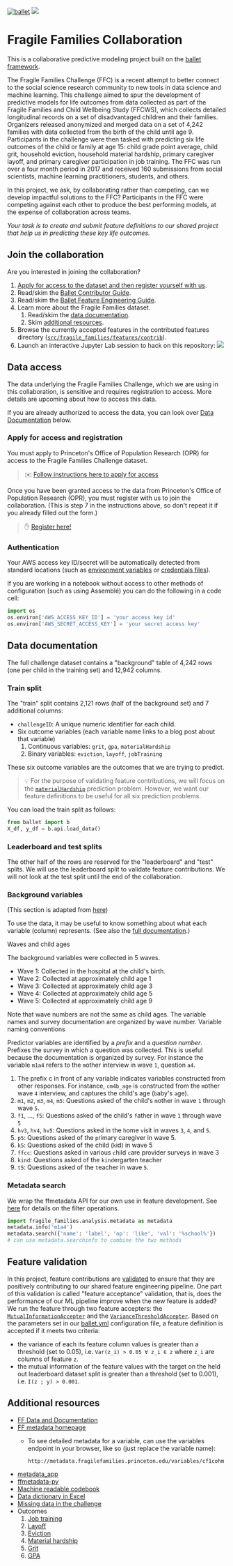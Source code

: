 [![ballet](https://img.shields.io/static/v1?label=built%20with&message=ballet&color=FCDD35)](https://ballet.github.io)
<a href="https://mybinder.org/v2/gh/HDI-Project/ballet-fragile-families/master?urlpath=lab" target="_blank" rel="nofollow"><img src="https://ballet.github.io/ballet/_static/launch-assemble.svg" style="max-width:100%;"></a>

# Fragile Families Collaboration

This is a collaborative predictive modeling project built on the [ballet framework](https://ballet.github.io).

The Fragile Families Challenge (FFC) is a recent attempt to better connect to the social science research community to new tools in data science and machine learning. This challenge aimed to spur the development of predictive models for life outcomes from data collected as part of the Fragile Families and Child Wellbeing Study (FFCWS), which collects detailed longitudinal records on a set of disadvantaged children and their families. Organizers released anonymized and merged data on a set of 4,242 families with data collected from the birth of the child until age 9. Participants in the challenge were then tasked with predicting six life outcomes of the child or family at age 15: child grade point average, child grit, household eviction, household material hardship, primary caregiver layoff, and primary caregiver participation in job training. The FFC was run over a four month period in 2017 and received 160 submissions from social scientists, machine learning practitioners, students, and others.

In this project, we ask, by collaborating rather than competing, can we develop impactful solutions to the FFC? Participants in the FFC were competing against each other to produce the best performing models, at the expense of collaboration across teams.

*Your task is to create and submit feature definitions to our shared project that help us in predicting these key life outcomes.*

## Join the collaboration

Are you interested in joining the collaboration?

1. [Apply for access to the dataset and then register yourself with us](#apply-for-access-and-registration).
1. Read/skim the [Ballet Contributor Guide](https://ballet.github.io/ballet/contributor_guide.html).
1. Read/skim the [Ballet Feature Engineering Guide](https://ballet.github.io/ballet/feature_engineering_guide.html).
1. Learn more about the Fragile Families dataset.
    1. Read/skim the [data documentation](#data-documentation).
    1. Skim [additional resources](#additional-resources).
1. Browse the currently accepted features in the contributed features directory ([`src/fragile_families/features/contrib`](src/fragile_families/features/contrib)).
1. Launch an interactive Jupyter Lab session to hack on this repository: <a href="https://mybinder.org/v2/gh/HDI-Project/ballet-fragile-families/master?urlpath=lab" target="_blank" rel="nofollow" ><img src="https://ballet.github.io/ballet/_static/launch-assemble.svg" style="max-width:100%;"></a>

## Data access

The data underlying the Fragile Families Challenge, which we are using in this collaboration, is sensitive and requires registration to access. More details are upcoming about how to access this data.

If you are already authorized to access the data, you can look over [Data Documentation](#data-documentation) below.

### Apply for access and registration

You must apply to Princeton's Office of Population Research (OPR) for access to the Fragile Families Challenge dataset.

> :envelope: [Follow instructions here to apply for access](https://docs.google.com/document/d/18uHdSS5NFNKmbYZvulsSkpgiA2NV9APmYQMgsQfI1_k/edit?usp=sharing)

Once you have been granted access to the data from Princeton's Office of Population Research (OPR), you must register with us to join the collaboration. (This is step 7 in the instructions above, so don't repeat it if you already filled out the form.)

> :raised_hand: [Register here!](https://forms.gle/8MDLdZTftySqvn4e8)

### Authentication

Your AWS access key ID/secret will be automatically detected from standard locations (such as [environment variables](https://boto3.amazonaws.com/v1/documentation/api/latest/guide/credentials.html#environment-variables) or [credentials files](https://boto3.amazonaws.com/v1/documentation/api/latest/guide/credentials.html#shared-credentials-file)).

If you are working in a notebook without access to other methods of configuration (such as using Assemblé) you can do the following in a code cell:

```python
import os
os.environ['AWS_ACCESS_KEY_ID'] = 'your access key id'
os.environ['AWS_SECRET_ACCESS_KEY'] = 'your secret access key'
```

## Data documentation

The full challenge dataset contains a "background" table of 4,242 rows (one per child in the training set) and 12,942 columns.

### Train split

The "train" split contains 2,121 rows (half of the background set) and 7 additional columns:

* `challengeID`: A unique numeric identifier for each child.
* Six outcome variables (each variable name links to a blog post about that variable)
  1. Continuous variables: `grit`, `gpa`, `materialHardship`
  2. Binary variables: `eviction`, `layoff`, `jobTraining`

These six outcome variables are the outcomes that we are trying to predict.

> :bulb: For the purpose of validating feature contributions, we will focus on
> the [`materialHardship`](https://www.fragilefamilieschallenge.org/material-hardship/) prediction problem. However, we want our feature
> definitions to be useful for all six prediction problems.

You can load the train split as follows:

```python
from ballet import b
X_df, y_df = b.api.load_data()
```

### Leaderboard and test splits

The other half of the rows are reserved for the "leaderboard" and "test" splits. We will use the leaderboard split to validate feature contributions. We will not look at the test split until the end of the collaboration.

### Background variables

(This section is adapted from [here](https://www.fragilefamilieschallenge.org/apply/))

To use the data, it may be useful to know something about what each variable (column) represents. (See also the [full documentation](http://www.fragilefamilies.princeton.edu/documentation).)

Waves and child ages

The background variables were collected in 5 waves.

* Wave 1: Collected in the hospital at the child's birth.
* Wave 2: Collected at approximately child age 1
* Wave 3: Collected at approximately child age 3
* Wave 4: Collected at approximately child age 5
* Wave 5: Collected at approximately child age 9

Note that wave numbers are not the same as child ages. The variable names and survey documentation are organized by wave number.
Variable naming conventions

Predictor variables are identified by a *prefix* and a *question number*. Prefixes the survey in which a question was collected. This is useful because the documentation is organized by survey. For instance the variable `m1a4` refers to the `m`other interview in wave `1`, question `a4`.

1. The prefix c in front of any variable indicates variables constructed from other responses. For instance, `cm4b_age` is `c`onstructed from the `m`other wave `4` interview, and captures the child's age (`b`aby's `a`ge).
1. `m1`, `m2`, `m3`, `m4`, `m5`: Questions asked of the child's `m`other in wave `1` through wave `5`.
1. `f1`, ..., `f5`: Questions asked of the child's `f`ather in wave `1` through wave `5`
1. `hv3`, `hv4`, `hv5`: Questions asked in the `h`ome `v`isit in waves `3`, `4`, and `5`.
1. `p5`: Questions asked of the `p`rimary caregiver in wave 5.
1. `k5`: Questions asked of the child (`k`id) in wave 5
1. `ffcc`: Questions asked in various `c`hild `c`are provider surveys in wave 3
1. `kind`: Questions asked of the `kind`ergarten teacher
1. `t5`: Questions asked of the `t`eacher in wave `5`.

### Metadata search

We wrap the ffmetadata API for our own use in feature development. See [here](https://github.com/fragilefamilieschallenge/metadata_app/blob/master/README.md#filter-specification) for details on the filter operations.

```python
import fragile_families.analysis.metadata as metadata
metadata.info('m1a4')
metadata.search({'name': 'label', 'op': 'like', 'val': '%school%'})
# can use metadata.searchinfo to combine the two methods
```

## Feature validation

In this project, feature contributions are [validated](https://ballet.github.io/ballet/contributor_guide.html#understanding-validation-results) to ensure that they are positively contributing to our shared feature engineering pipeline. One part of this validation is called "feature acceptance" validation, that is, does the performance of our ML pipeline improve when the new feature is added? We run the feature through two feature accepters: the [`MutualInformationAccepter`](https://ballet.github.io/ballet/api/ballet.validation.feature_acceptance.validator.html#ballet.validation.feature_acceptance.validator.MutualInformationAccepter) and the [`VarianceThresholdAccepter`](https://ballet.github.io/ballet/api/ballet.validation.feature_acceptance.validator.html#ballet.validation.feature_acceptance.validator.VarianceThresholdAccepter). Based on the parameters set in our [ballet.yml](ballet.yml#L17) configuration file, a feature definition is accepted if it meets two criteria:

- the variance of each its feature column values is greater than a threshold (set to 0.05), i.e. `Var(z_i) > 0.05 ∀ z_i ∈ z` where `z_i` are columns of feature `z`.
- the mutual information of the feature values with the target on the held out leaderboard dataset split is greater than a threshold (set to 0.001), i.e. `I(z ; y) > 0.001`.

## Additional resources

* [FF Data and Documentation](https://fragilefamilies.princeton.edu/documentation)
* [FF metadata homepage](http://metadata.fragilefamilies.princeton.edu/)
    * To see detailed metadata for a variable, can use the variables endpoint in your browser, like so (just replace the variable name):

      ```
      http://metadata.fragilefamilies.princeton.edu/variables/cf1cohm
      ```
* [metadata_app](https://github.com/fragilefamilieschallenge/metadata_app/blob/master/README.md)
* [ffmetadata-py](https://github.com/fragilefamilieschallenge/ffmetadata-py)
* [Machine readable codebook](https://www.fragilefamilieschallenge.org/machine-readable-fragile-families-codebook/)
* [Data dictionary in Excel](https://github.com/aarshayj/FragileFamiliesChallenge/blob/master/FFC_Data_Dictionary.xlsx)
* [Missing data in the challenge](https://www.fragilefamilieschallenge.org/missing-data/)
* Outcomes
    1. [Job training](https://www.fragilefamilieschallenge.org/job-training/)
    1. [Layoff](https://www.fragilefamilieschallenge.org/layoff/)
    1. [Eviction](https://www.fragilefamilieschallenge.org/eviction/)
    1. [Material hardship](https://www.fragilefamilieschallenge.org/material-hardship/)
    1. [Grit](https://www.fragilefamilieschallenge.org/grit/)
    1. [GPA](https://www.fragilefamilieschallenge.org/gpa/)

